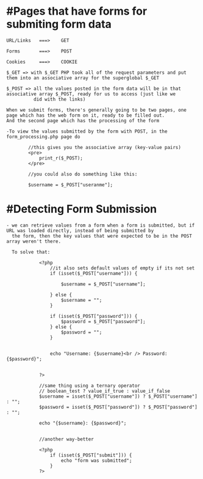 #Pages that have forms for submiting form data
==============================================

	URL/Links	===>	GET

	Forms		===> 	POST

	Cookies		===>	COOKIE

	$_GET => with $_GET PHP took all of the request parameters and put them into an associative array for the superglobal $_GET

	$_POST => all the values posted in the form data will be in that associative array $_POST, ready for us to access (just like we
			  did with the links)

	When we submit forms, there's generally going to be two pages, one page which has the web form on it, ready to be filled out.
	And the second page which has the processing of the form

	-To view the values submitted by the form with POST, in the form_processing.php page do

			//this gives you the associative array (key-value pairs)
			<pre>
				print_r($_POST);
			</pre>

			//you could also do something like this:

			$username = $_POST["useranme"];


#Detecting Form Submission
==========================
	- we can retrieve values from a form when a form is submitted, but if URL was loaded directly, instead of being submitted by
	  the form, then the key values that were expected to be in the POST array weren't there.

	  To solve that:

	  			<?php
					//it also sets default values of empty if its not set
					if (isset($_POST["username"])) {
						
						$username = $_POST["username"];
					
					} else {
						$username = "";
					}

					if (isset($_POST["password"])) {
						$password = $_POST["password"];
					} else {
						$password = "";
					}


					echo "Username: {$username}<br /> Password: {$password}";
			

				?>

				//same thing using a ternary operator
				// boolean_test ? value_if_true : value_if_false
				$username = isset($_POST["username"]) ? $_POST["username"] : "";
				$password = isset($_POST["password"]) ? $_POST["password"] : "";

				echo "{$username}: {$password}";


				//another way-better

				<?php
					if (isset($_POST["submit"])) {
						echo "form was submitted";
					}
				?>





